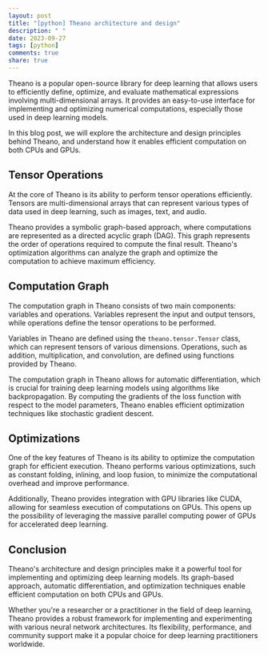 ```yaml
---
layout: post
title: "[python] Theano architecture and design"
description: " "
date: 2023-09-27
tags: [python]
comments: true
share: true
---
```


Theano is a popular open-source library for deep learning that allows users to efficiently define, optimize, and evaluate mathematical expressions involving multi-dimensional arrays. It provides an easy-to-use interface for implementing and optimizing numerical computations, especially those used in deep learning models.

In this blog post, we will explore the architecture and design principles behind Theano, and understand how it enables efficient computation on both CPUs and GPUs.

## Tensor Operations

At the core of Theano is its ability to perform tensor operations efficiently. Tensors are multi-dimensional arrays that can represent various types of data used in deep learning, such as images, text, and audio.

Theano provides a symbolic graph-based approach, where computations are represented as a directed acyclic graph (DAG). This graph represents the order of operations required to compute the final result. Theano's optimization algorithms can analyze the graph and optimize the computation to achieve maximum efficiency.

## Computation Graph

The computation graph in Theano consists of two main components: variables and operations. Variables represent the input and output tensors, while operations define the tensor operations to be performed.

Variables in Theano are defined using the `theano.tensor.Tensor` class, which can represent tensors of various dimensions. Operations, such as addition, multiplication, and convolution, are defined using functions provided by Theano.

The computation graph in Theano allows for automatic differentiation, which is crucial for training deep learning models using algorithms like backpropagation. By computing the gradients of the loss function with respect to the model parameters, Theano enables efficient optimization techniques like stochastic gradient descent.

## Optimizations

One of the key features of Theano is its ability to optimize the computation graph for efficient execution. Theano performs various optimizations, such as constant folding, inlining, and loop fusion, to minimize the computational overhead and improve performance.

Additionally, Theano provides integration with GPU libraries like CUDA, allowing for seamless execution of computations on GPUs. This opens up the possibility of leveraging the massive parallel computing power of GPUs for accelerated deep learning.

## Conclusion

Theano's architecture and design principles make it a powerful tool for implementing and optimizing deep learning models. Its graph-based approach, automatic differentiation, and optimization techniques enable efficient computation on both CPUs and GPUs.

Whether you're a researcher or a practitioner in the field of deep learning, Theano provides a robust framework for implementing and experimenting with various neural network architectures. Its flexibility, performance, and community support make it a popular choice for deep learning practitioners worldwide.